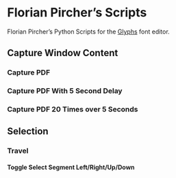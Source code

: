 # Florian Pircher’s Scripts

Florian Pircher’s Python Scripts for the [Glyphs](https://glyphsapp.com) font editor.

## Capture Window Content

### Capture PDF

### Capture PDF With 5 Second Delay

### Capture PDF 20 Times over 5 Seconds

## Selection

### Travel

#### Toggle Select Segment Left/Right/Up/Down
